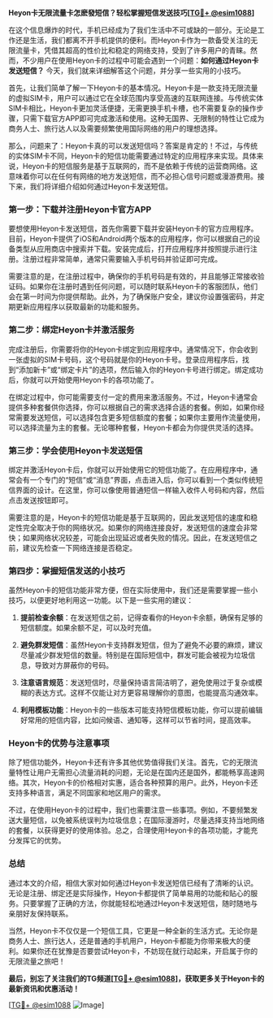**Heyon卡无限流量卡怎麽發短信？轻松掌握短信发送技巧[[TG💪+ @esim1088](https://t.me/s/esim1088)]**

在这个信息爆炸的时代，手机已经成为了我们生活中不可或缺的一部分。无论是工作还是生活，我们都离不开手机提供的便利。而Heyon卡作为一款备受关注的无限流量卡，凭借其超高的性价比和稳定的网络支持，受到了许多用户的青睐。然而，不少用户在使用Heyon卡的过程中可能会遇到一个问题：**如何通过Heyon卡发送短信？** 今天，我们就来详细解答这个问题，并分享一些实用的小技巧。

首先，让我们简单了解一下Heyon卡的基本情况。Heyon卡是一款支持无限流量的虚拟SIM卡，用户可以通过它在全球范围内享受高速的互联网连接。与传统实体SIM卡相比，Heyon卡更加灵活便捷，无需更换手机卡槽，也不需要复杂的操作步骤，只需下载官方APP即可完成激活和使用。这种无国界、无限制的特性让它成为商务人士、旅行达人以及需要频繁使用国际网络的用户的理想选择。

那么，问题来了：Heyon卡真的可以发送短信吗？答案是肯定的！不过，与传统的实体SIM卡不同，Heyon卡的短信功能需要通过特定的应用程序来实现。具体来说，Heyon卡的短信服务是基于互联网的，而不是依赖于传统的运营商网络。这意味着你可以在任何有网络的地方发送短信，而不必担心信号问题或漫游费用。接下来，我们将详细介绍如何通过Heyon卡发送短信。

### 第一步：下载并注册Heyon卡官方APP

要想使用Heyon卡发送短信，首先你需要下载并安装Heyon卡的官方应用程序。目前，Heyon卡提供了iOS和Android两个版本的应用程序，你可以根据自己的设备类型从应用商店中搜索并下载。安装完成后，打开应用程序并按照提示进行注册。注册过程非常简单，通常只需要输入手机号码并验证即可完成。

需要注意的是，在注册过程中，确保你的手机号码是有效的，并且能够正常接收验证码。如果你在注册时遇到任何问题，可以随时联系Heyon卡的客服团队，他们会在第一时间为你提供帮助。此外，为了确保账户安全，建议你设置强密码，并定期更新应用程序以获取最新的功能和服务。

### 第二步：绑定Heyon卡并激活服务

完成注册后，你需要将你的Heyon卡绑定到应用程序中。通常情况下，你会收到一张虚拟的SIM卡号码，这个号码就是你的Heyon卡号。登录应用程序后，找到“添加新卡”或“绑定卡片”的选项，然后输入你的Heyon卡号进行绑定。绑定成功后，你就可以开始使用Heyon卡的各项功能了。

在绑定过程中，你可能需要支付一定的费用来激活服务。不过，Heyon卡通常会提供多种套餐供你选择，你可以根据自己的需求选择合适的套餐。例如，如果你经常需要发送短信，可以选择包含更多短信额度的套餐；如果你主要用作流量使用，可以选择流量为主的套餐。无论哪种套餐，Heyon卡都会为你提供灵活的选择。

### 第三步：学会使用Heyon卡发送短信

绑定并激活Heyon卡后，你就可以开始使用它的短信功能了。在应用程序中，通常会有一个专门的“短信”或“消息”界面，点击进入后，你可以看到一个类似传统短信界面的设计。在这里，你可以像使用普通短信一样输入收件人号码和内容，然后点击发送按钮即可。

需要注意的是，Heyon卡的短信功能是基于互联网的，因此发送短信的速度和稳定性完全取决于你的网络状况。如果你的网络连接良好，发送短信的速度会非常快；如果网络状况较差，可能会出现延迟或者失败的情况。因此，在发送短信之前，建议先检查一下网络连接是否稳定。

### 第四步：掌握短信发送的小技巧

虽然Heyon卡的短信功能非常方便，但在实际使用中，我们还是需要掌握一些小技巧，以便更好地利用这一功能。以下是一些实用的建议：

1. **提前检查余额**：在发送短信之前，记得查看你的Heyon卡余额，确保有足够的短信额度。如果余额不足，可以及时充值。
   
2. **避免群发短信**：虽然Heyon卡支持群发短信，但为了避免不必要的麻烦，建议尽量减少群发短信的数量。特别是在国际短信中，群发可能会被视为垃圾信息，导致对方屏蔽你的号码。

3. **注意语言规范**：发送短信时，尽量保持语言简洁明了，避免使用过于复杂或模糊的表达方式。这样不仅能让对方更容易理解你的意图，也能提高沟通效率。

4. **利用模板功能**：Heyon卡的一些版本可能支持短信模板功能，你可以提前编辑好常用的短信内容，比如问候语、通知等，这样可以节省时间，提高效率。

### Heyon卡的优势与注意事项

除了短信功能外，Heyon卡还有许多其他优势值得我们关注。首先，它的无限流量特性让用户无需担心流量消耗的问题，无论是在国内还是国外，都能畅享高速网络。其次，Heyon卡的价格相对实惠，适合各种预算的用户。此外，Heyon卡还支持多种语言，满足不同国家和地区用户的需求。

不过，在使用Heyon卡的过程中，我们也需要注意一些事项。例如，不要频繁发送大量短信，以免被系统误判为垃圾信息；在国际漫游时，尽量选择支持当地网络的套餐，以获得更好的使用体验。总之，合理使用Heyon卡的各项功能，才能充分发挥它的优势。

### 总结

通过本文的介绍，相信大家对如何通过Heyon卡发送短信已经有了清晰的认识。无论是注册、绑定还是实际操作，Heyon卡都提供了简单易用的功能和贴心的服务。只要掌握了正确的方法，你就能轻松地通过Heyon卡发送短信，随时随地与亲朋好友保持联系。

当然，Heyon卡不仅仅是一个短信工具，它更是一种全新的生活方式。无论你是商务人士、旅行达人，还是普通的手机用户，Heyon卡都能为你带来极大的便利。如果你还在犹豫是否要尝试Heyon卡，不妨现在就行动起来，开启属于你的无限流量之旅吧！

**最后，别忘了关注我们的TG频道[[TG💪+ @esim1088](https://t.me/s/esim1088)]，获取更多关于Heyon卡的最新资讯和优惠活动！** 

[[TG💪+ @esim1088](https://t.me/s/esim1088) ![Image](https://i.postimg.cc/4NQfJmqS/Snipaste-2025-05-13-00-14-12.png)]